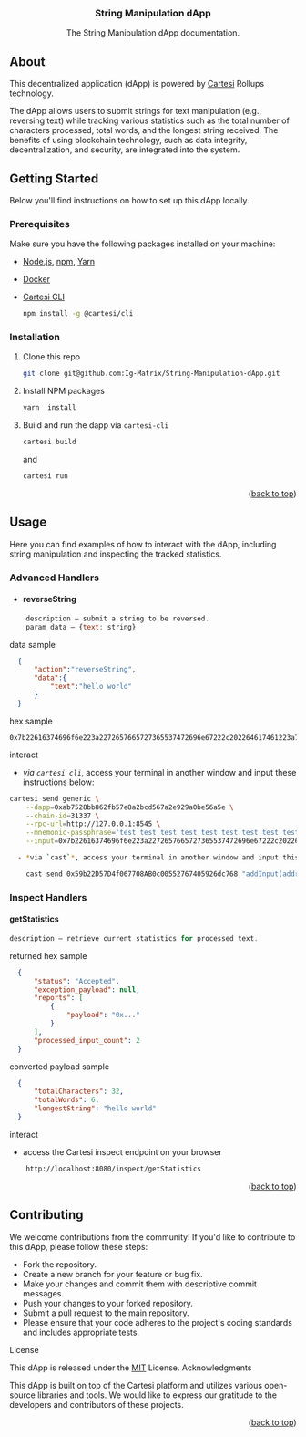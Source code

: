 <a id="readme-top"></a>
<br />
<div align="center">
  <a href="https://github.com/Ig-Matrix/String-Manipulation-dApp.git">
  </a>

  <h3 align="center">String Manipulation dApp</h3>

  <p align="center">
    The String Manipulation dApp documentation.
  </p>
</div>

## About
<p>
    This decentralized application (dApp) is powered by <a href="https://docs.cartesi.io/cartesi-rollups/1.3/">Cartesi</a> Rollups technology.
</p>
<p> 
    The dApp allows users to submit strings for text manipulation (e.g., reversing text) while tracking various statistics such as the total number of characters processed, total words, and the longest string received. The benefits of using blockchain technology, such as data integrity, decentralization, and security, are integrated into the system.
</p>

## Getting Started

Below you'll find instructions on how to set up this dApp locally.

### Prerequisites

Make sure you have the following packages installed on your machine:

* [Node.js](https://nodejs.org/en), [npm](https://docs.npmjs.com/cli/v10/configuring-npm/install), [Yarn](https://classic.yarnpkg.com/lang/en/docs/install/#debian-stable) 

* [Docker](https://docs.docker.com/get-docker/)

* [Cartesi CLI](https://docs.cartesi.io/cartesi-rollups/1.3/development/migration/#install-cartesi-cli)
  ```sh
  npm install -g @cartesi/cli

### Installation

1. Clone this repo
   ```sh
   git clone git@github.com:Ig-Matrix/String-Manipulation-dApp.git
   ```
2. Install NPM packages
   ```sh
   yarn  install
   ```
3. Build and run the dapp via `cartesi-cli`
   ```sh
   cartesi build 
   ```
   and
   ```sh
   cartesi run 
   ```

<p align="right">(<a href="#readme-top">back to top</a>)</p>

## Usage

Here you can find examples of how to interact with the dApp, including string manipulation and inspecting the tracked statistics.
### Advanced Handlers

*  ####  reverseString

  ```js
      description — submit a string to be reversed.
      param data — {text: string}
  ```

data sample

  ```json
    {
        "action":"reverseString", 
        "data":{
            "text":"hello world"
        }
    } 
  ```
hex sample
```
0x7b22616374696f6e223a2272657665727365537472696e67222c202264617461223a7b2274657874223a2268656c6c6f20776f726c64227d7d
```
interact
  -  *via `cartesi cli`*, access your terminal in another window and input these instructions below:

```sh
cartesi send generic \
    --dapp=0xab7528bb862fb57e8a2bcd567a2e929a0be56a5e \
    --chain-id=31337 \
    --rpc-url=http://127.0.0.1:8545 \
    --mnemonic-passphrase='test test test test test test test test test test test junk' \
    --input=0x7b22616374696f6e223a2272657665727365537472696e67222c202264617461223a7b2274657874223a2268656c6c6f20776f726c64227d7d

  - *via `cast`*, access your terminal in another window and input this single line instruction below:
```

```sh
    cast send 0x59b22D57D4f067708AB0c00552767405926dc768 "addInput(address,bytes)" 0xab7528bb862fb57e8a2bcd567a2e929a0be56a5e 0x7b22616374696f6e223a2272657665727365537472696e67222c202264617461223a7b2274657874223a2268656c6c6f20776f726c64227d7d --mnemonic 'test test test test test test test test test test test junk'
```

### Inspect Handlers

  ####  getStatistics

   ``` js
  description — retrieve current statistics for processed text.
```
returned hex sample

```json
  {
      "status": "Accepted",
      "exception_payload": null,
      "reports": [
          {
              "payload": "0x..."
          }
      ],
      "processed_input_count": 2
  }
```
converted payload sample

```json
  {
      "totalCharacters": 32,
      "totalWords": 6,
      "longestString": "hello world"
  }
```
  interact
  -  access the Cartesi inspect endpoint on your browser
  
```sh
    http://localhost:8080/inspect/getStatistics
```
<p align="right">(<a href="#readme-top">back to top</a>)</p>

## Contributing

We welcome contributions from the community! If you'd like to contribute to this dApp, please follow these steps:

  - Fork the repository.
  - Create a new branch for your feature or bug fix.
  - Make your changes and commit them with descriptive commit messages.
  - Push your changes to your forked repository.
  - Submit a pull request to the main repository.
  - Please ensure that your code adheres to the project's coding standards and includes appropriate tests.

License

This dApp is released under the [MIT](./LICENSE) License.
Acknowledgments

This dApp is built on top of the Cartesi platform and utilizes various open-source libraries and tools. We would like to express our gratitude to the developers and contributors of these projects.
<p align="right">(<a href="#readme-top">back to top</a>)</p>
